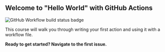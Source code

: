 ## Welcome to "Hello World" with GitHub Actions

![GitHub Workflow build status badge](https://github.com/jonasbn/til/workflows/https://github.com/jonasbn/hello-github-actions/workflows/A%20workflow%20for%20my%20Hello%20World%20file/badge.svg)

This course will walk you through writing your first action and using it with a workflow file.

**Ready to get started? Navigate to the first issue.**
